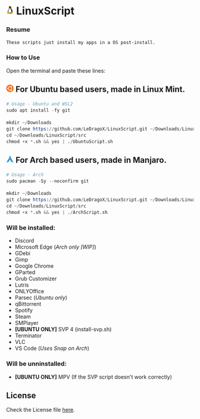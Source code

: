 <h1>
  <img width=4% src=./images/LinuxTux.png>
  LinuxScript
</h1>

### Resume
    These scripts just install my apps in a OS post-install.

### How to Use

  Open the terminal and paste these lines:

## <img width=4% src=./images/Ubuntu-icon.webp> For Ubuntu based users, made in Linux Mint.

```s
# Usage - Ubuntu and WSL2
sudo apt install -fy git

mkdir ~/Downloads
git clone https://github.com/LeDragoX/LinuxScript.git ~/Downloads/LinuxScript
cd ~/Downloads/LinuxScript/src
chmod +x *.sh && yes | ./UbuntuScript.sh
```

## <img width=4% src=./images/ArchLinux-icon.png> For Arch based users, made in Manjaro.
```s
# Usage - Arch
sudo pacman -Sy --noconfirm git

mkdir ~/Downloads
git clone https://github.com/LeDragoX/LinuxScript.git ~/Downloads/LinuxScript
cd ~/Downloads/LinuxScript/src
chmod +x *.sh && yes | ./ArchScript.sh
```

### Will be installed:
- Discord
- Microsoft Edge (*Arch only [WIP]*)
- GDebi
- Gimp
- Google Chrome
- GParted
- Grub Customizer
- Lutris
- ONLYOffice
- Parsec (*Ubuntu only*)
- qBittorrent
- Spotify
- Steam
- SMPlayer
- **[UBUNTU ONLY]** SVP 4 (install-svp.sh)
- Terminator
- VLC
- VS Code (*Uses Snap on Arch*)

### Will be unninstalled:
- **[UBUNTU ONLY]** MPV (If the SVP script doesn't work correctly)

## License

  Check the License file [here](LICENSE).